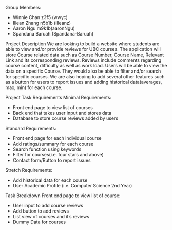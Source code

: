 Group Members:
* Winnie Chan z3f5 (wwyc)
* Illean Zhang n5b1b (illeanz)
* Aaron Ngu m9k1b(aaronNgu)
* Spandana Baruah (Spandana-Baruah)


Project Description
We are looking to build a website where students are able to view and/or provide reviews for UBC courses. The application will store Course related data such as Course Number, Course Name, Relevant Link and its corresponding reviews. Reviews include comments regarding course content, difficulty as well as work load. Users will be able to view the data on a specific Course. They would also be able to filter and/or search for specific courses. We are also hoping to add several other features such as a button for users to report issues and adding historical data(averages, max, min) for each course.


Project Task Requirements
Minimal Requirements: 
* Front end page to view list of courses 
* Back end that takes user input and stores data
* Database to store course reviews added by users

Standard Requirements:
* Front end page for each individual course 
* Add ratings/summary for each course
* Search function using keywords
* Filter for courses(i.e. four stars and above)
* Contact form/Button to report issues

Stretch Requirements:
* Add historical data for each course
* User Academic Profile (i.e. Computer Science 2nd Year)


Task Breakdown
Front end page to view list of course:
* User input to add course reviews
* Add button to add reviews
* List view of courses and it’s reviews
* Dummy Data for courses
